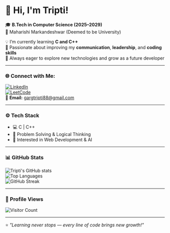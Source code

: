 # 👋 Hi, I'm Tripti!

🎓 **B.Tech in Computer Science (2025–2029)**  
🏫 Maharishi Markandeshwar (Deemed to be University)

💡 I’m currently learning **C and C++**  
🌱 Passionate about improving my **communication**, **leadership**, and **coding skills**  
🚀 Always eager to explore new technologies and grow as a future developer  

---

### 🌐 Connect with Me:
[![LinkedIn](https://img.shields.io/badge/LinkedIn-Tripti_Garg-blue?style=flat-square&logo=linkedin)](https://www.linkedin.com/in/tripti-garg-816211377)  
[![LeetCode](https://img.shields.io/badge/LeetCode-Tripti-orange?style=flat-square&logo=leetcode)](https://leetcode.com)  
📧 **Email:** [gargtripti88@gmail.com](mailto:gargtripti88@gmail.com)

---

### ⚙️ Tech Stack
- 💻 C | C++
- 🧠 Problem Solving & Logical Thinking  
- 🌟 Interested in Web Development & AI  

---

### 📊 GitHub Stats

![Tripti's GitHub stats](https://github-readme-stats.vercel.app/api?username=Tripti&show_icons=true&theme=radical)  
![Top Languages](https://github-readme-stats.vercel.app/api/top-langs/?username=Tripti&layout=compact&theme=radical)  
![GitHub Streak](https://github-readme-streak-stats.herokuapp.com/?user=Tripti&theme=radical)

---

### 👀 Profile Views
![Visitor Count](https://komarev.com/ghpvc/?username=Tripti&color=ff69b4&style=flat-square)

---

⭐ _"Learning never stops — every line of code brings new growth!"_
